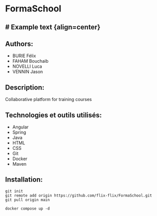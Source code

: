 # FormaSchool
## # Example text {align=center}

## Authors:

- BURIE Félix
- FAHAM Bouchaib
- NOVELLI Luca
- VENNIN Jason

## Description:

Collaborative platform for training courses

## Technologies et outils utilisés:

- Angular
- Spring
- Java
- HTML
- CSS
- Git
- Docker
- Maven

## Installation:

```
git init
git remote add origin https://github.com/flix-flix/FormaSchool.git
git pull origin main

docker compose up -d
```
